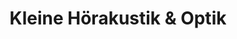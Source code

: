 ---
title: "Kleine Hörakustik & Optik"
url: /berlin/kleine-hoerakustik-und-optik/
shop: Hörgeräte
---